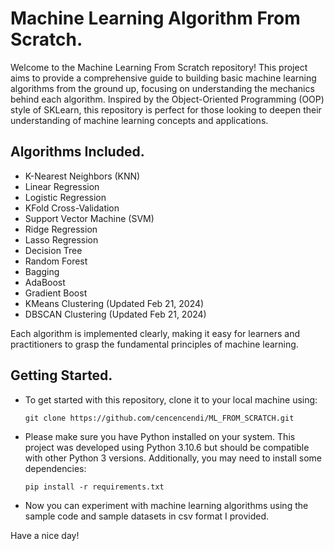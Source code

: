# Machine Learning Algorithm From Scratch.

Welcome to the Machine Learning From Scratch repository! This project aims to provide a comprehensive guide to building basic machine learning algorithms from the ground up, focusing on understanding the mechanics behind each algorithm. Inspired by the Object-Oriented Programming (OOP) style of SKLearn, this repository is perfect for those looking to deepen their understanding of machine learning concepts and applications.

## Algorithms Included.

- K-Nearest Neighbors (KNN)
- Linear Regression
- Logistic Regression
- KFold Cross-Validation
- Support Vector Machine (SVM)
- Ridge Regression
- Lasso Regression
- Decision Tree
- Random Forest
- Bagging
- AdaBoost
- Gradient Boost
- KMeans Clustering (Updated Feb 21, 2024)
- DBSCAN Clustering (Updated Feb 21, 2024)

Each algorithm is implemented clearly, making it easy for learners and practitioners to grasp the fundamental principles of machine learning.

## Getting Started.

- To get started with this repository, clone it to your local machine using:

  `git clone https://github.com/cencencendi/ML_FROM_SCRATCH.git`

- Please make sure you have Python installed on your system. This project was developed using Python 3.10.6 but should be compatible with other Python 3 versions. Additionally, you may need to install some dependencies:

  `pip install -r requirements.txt`

- Now you can experiment with machine learning algorithms using the sample code and sample datasets in csv format I provided.

Have a nice day!
